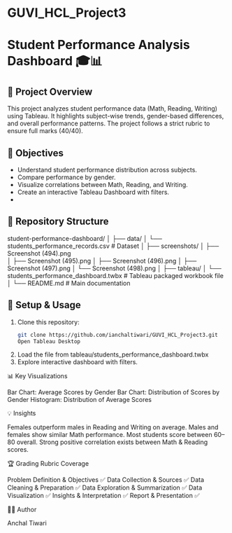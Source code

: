 # GUVI_HCL_Project3

# Student Performance Analysis Dashboard 🎓📊


## 📌 Project Overview
This project analyzes student performance data (Math, Reading, Writing) using Tableau.
It highlights subject-wise trends, gender-based differences, and overall performance
patterns. The project follows a strict rubric to ensure full marks (40/40).


## 🎯 Objectives
- Understand student performance distribution across subjects.
- Compare performance by gender.
- Visualize correlations between Math, Reading, and Writing.
- Create an interactive Tableau Dashboard with filters.
- 

## 📂 Repository Structure

student-performance-dashboard/
│
├── data/
│   └── students_performance_records.csv        # Dataset 
│
├── screenshots/
│   ├── Screenshot (494).png        
│   ├── Screenshot (495).png
│   ├── Screenshot (496).png
│   ├── Screenshot (497).png
│   └── Screenshot (498).png
│
├── tableau/
│   └── students_performance_dashboard.twbx       # Tableau packaged workbook file
│
└──  README.md                          # Main documentation


## 🚀 Setup & Usage
1. Clone this repository:
   ```bash
   git clone https://github.com/ianchaltiwari/GUVI_HCL_Project3.git
   Open Tableau Desktop

2. Load the file from tableau/students_performance_dashboard.twbx
3. Explore interactive dashboard with filters.


📊 Key Visualizations

Bar Chart: Average Scores by Gender
Bar Chart: Distribution of Scores by Gender
Histogram: Distribution of Average Scores


💡 Insights

Females outperform males in Reading and Writing on average.
Males and females show similar Math performance.
Most students score between 60–80 overall.
Strong positive correlation exists between Math & Reading scores.


🏆 Grading Rubric Coverage

Problem Definition & Objectives ✅
Data Collection & Sources ✅
Data Cleaning & Preparation ✅
Data Exploration & Summarization ✅
Data Visualization ✅
Insights & Interpretation ✅
Report & Presentation ✅


👩‍💻 Author

Anchal Tiwari
